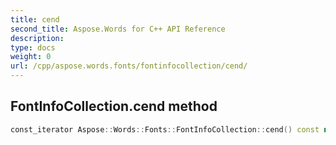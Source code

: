 ```yaml
---
title: cend
second_title: Aspose.Words for C++ API Reference
description: 
type: docs
weight: 0
url: /cpp/aspose.words.fonts/fontinfocollection/cend/
---
```

## FontInfoCollection.cend method




```cpp
const_iterator Aspose::Words::Fonts::FontInfoCollection::cend() const noexcept
```

